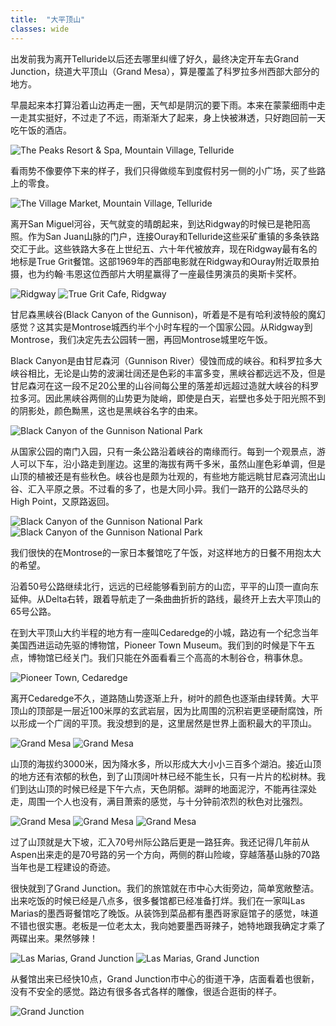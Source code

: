 ```yaml
---
title:  "大平顶山"
classes: wide
---
```


出发前我为离开Telluride以后还去哪里纠缠了好久，最终决定开车去Grand Junction，绕道大平顶山（Grand Mesa），算是覆盖了科罗拉多州西部大部分的地方。

早晨起来本打算沿着山边再走一圈，天气却是阴沉的要下雨。本来在蒙蒙细雨中走一走其实挺好，不过走了不远，雨渐渐大了起来，身上快被淋透，只好跑回前一天吃午饭的酒店。

![The Peaks Resort & Spa, Mountain Village, Telluride](https://ik.imagekit.io/wavelet/2021-Colorado/tr:n-blogs_w/PXL_20210929_152243278.jpg)

看雨势不像要停下来的样子，我们只得做缆车到度假村另一侧的小广场，买了些路上的零食。

![The Village Market, Mountain Village, Telluride](https://ik.imagekit.io/wavelet/2021-Colorado/tr:n-blogs_w/PXL_20210929_155924705.jpg)

离开San Miguel河谷，天气就变的晴朗起来，到达Ridgway的时候已是艳阳高照。作为San Juan山脉的门户，连接Ouray和Telluride这些采矿重镇的多条铁路交汇于此。这些铁路大多在上世纪五、六十年代被放弃，现在Ridgway最有名的地标是True Grit餐馆。这部1969年的西部电影就在Ridgway和Ouray附近取景拍摄，也为约翰·韦恩这位西部片大明星赢得了一座最佳男演员的奥斯卡奖杯。

![Ridgway](https://ik.imagekit.io/wavelet/2021-Colorado/tr:n-blogs_w/PXL_20210929_180658662.jpg)
![True Grit Cafe, Ridgway](https://ik.imagekit.io/wavelet/2021-Colorado/tr:n-blogs_w/PXL_20210929_180855086.jpg)

甘尼森黑峡谷(Black Canyon of the Gunnison)，听着是不是有哈利波特般的魔幻感觉？这其实是Montrose城西约半个小时车程的一个国家公园。从Ridgway到Montrose，我们决定先去公园转一圈，再回Montrose城里吃午饭。

Black Canyon是由甘尼森河（Gunnison River）侵蚀而成的峡谷。和科罗拉多大峡谷相比，无论是山势的波澜壮阔还是色彩的丰富多变，黑峡谷都远远不及，但是甘尼森河在这一段不足20公里的山谷间每公里的落差却远超过造就大峡谷的科罗拉多河。因此黑峡谷两侧的山势更为陡峭，即使是白天，岩壁也多处于阳光照不到的阴影处，颜色黝黑，这也是黑峡谷名字的由来。

![Black Canyon of the Gunnison National Park](https://ik.imagekit.io/wavelet/2021-Colorado/tr:n-blogs_w/PXL_20210929_195859020.jpg)

从国家公园的南门入园，只有一条公路沿着峡谷的南缘而行。每到一个观景点，游人可以下车，沿小路走到崖边。这里的海拔有两千多米，虽然山崖色彩单调，但是山顶的植被还是有些秋色。峡谷也是颇为壮观的，有些地方能远眺甘尼森河流出山谷、汇入平原之景。不过看的多了，也是大同小异。我们一路开的公路尽头的High Point，又原路返回。

![Black Canyon of the Gunnison National Park](https://ik.imagekit.io/wavelet/2021-Colorado/tr:n-blogs_w/_90A4654-HDR.jpg)
![Black Canyon of the Gunnison National Park](https://ik.imagekit.io/wavelet/2021-Colorado/tr:n-blogs_w/_90A4664-67-70-HDR-Stack.jpg)

我们很快的在Montrose的一家日本餐馆吃了午饭，对这样地方的日餐不用抱太大的希望。

沿着50号公路继续北行，远远的已经能够看到前方的山峦，平平的山顶一直向东延伸。从Delta右转，跟着导航走了一条曲曲折折的路线，最终开上去大平顶山的65号公路。

在到大平顶山大约半程的地方有一座叫Cedaredge的小城，路边有一个纪念当年美国西进运动先驱的博物馆，Pioneer Town Museum。我们到的时候是下午五点，博物馆已经关门。我们只能在外面看看三个高高的木制谷仓，稍事休息。

![Pioneer Town, Cedaredge](https://ik.imagekit.io/wavelet/2021-Colorado/tr:n-blogs_h/PXL_20210929_230508615.jpg)

离开Cedaredge不久，道路随山势逐渐上升，树叶的颜色也逐渐由绿转黄。大平顶山的顶部是一层近100米厚的玄武岩层，因为比周围的沉积岩更坚硬耐腐蚀，所以形成一个广阔的平顶。我没想到的是，这里居然是世界上面积最大的平顶山。

![Grand Mesa](https://ik.imagekit.io/wavelet/2021-Colorado/tr:n-blogs_w/PXL_20210929_232936339.jpg)
![Grand Mesa](https://ik.imagekit.io/wavelet/2021-Colorado/tr:n-blogs_w/PXL_20210929_234833142.jpg)

山顶的海拔约3000米，因为降水多，所以形成大大小小三百多个湖泊。接近山顶的地方还有浓郁的秋色，到了山顶阔叶林已经不能生长，只有一片片的松树林。我们到达山顶的时候已经是下午六点，天色阴郁。湖畔的地面泥泞，不能再往深处走，周围一个人也没有，满目萧索的感觉，与十分钟前浓烈的秋色对比强烈。

![Grand Mesa](https://ik.imagekit.io/wavelet/2021-Colorado/tr:n-blogs_w/PXL_20210930_000609863.jpg)
![Grand Mesa](https://ik.imagekit.io/wavelet/2021-Colorado/tr:n-blogs_w/_90A4703.jpg)
![Grand Mesa](https://ik.imagekit.io/wavelet/2021-Colorado/tr:n-blogs_w/_90A4713.jpg)

过了山顶就是大下坡，汇入70号州际公路后更是一路狂奔。我还记得几年前从Aspen出来走的是70号路的另一个方向，两侧的群山险峻，穿越落基山脉的70路当年也是工程建设的奇迹。

很快就到了Grand Junction。我们的旅馆就在市中心大街旁边，简单宽敞整洁。出来吃饭的时候已经是八点多，很多餐馆都已经准备打烊。我们在一家叫Las Marias的墨西哥餐馆吃了晚饭。从装饰到菜品都有墨西哥家庭馆子的感觉，味道不错也很实惠。老板是一位老太太，我向她要墨西哥辣子，她特地跟我确定才乘了两碟出来。果然够辣！

![Las Marias, Grand Junction](https://ik.imagekit.io/wavelet/2021-Colorado/tr:n-blogs_w/PXL_20210930_025449505.jpg)
![Las Marias, Grand Junction](https://ik.imagekit.io/wavelet/2021-Colorado/tr:n-blogs_w/PXL_20210930_025107052.jpg)

从餐馆出来已经快10点，Grand Junction市中心的街道干净，店面看着也很新，没有不安全的感觉。路边有很多各式各样的雕像，很适合逛街的样子。

![Grand Junction](https://ik.imagekit.io/wavelet/2021-Colorado/tr:n-blogs_w/PXL_20210930_035129723.jpg)

